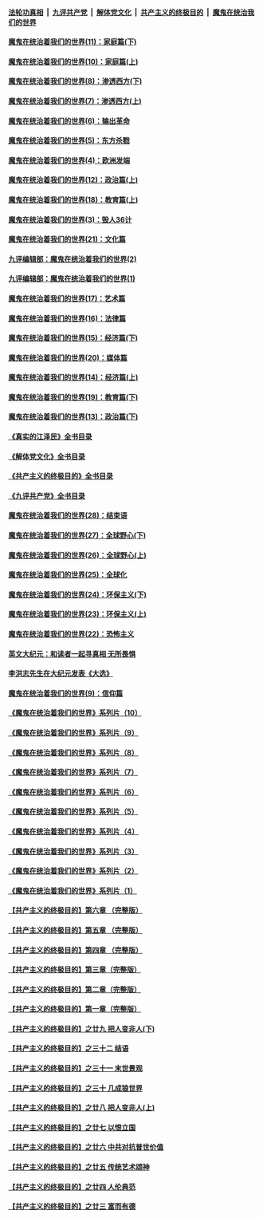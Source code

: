 ####  [法轮功真相](../../../../basic/blob/master/README.md?t=12100802) &nbsp;|&nbsp; [九评共产党](../../../../9ping.md/blob/master/README.md?t=12100802) &nbsp;|&nbsp; [解体党文化](../../../../jtdwh.md/blob/master/README.md?t=12100802)  &nbsp;|&nbsp; [共产主义的终极目的](../../../../gczydzjmd.md/blob/master/README.md?t=12100802) &nbsp;|&nbsp; [魔鬼在统治我们的世界](../../../../mgztzwmdsj.md/blob/master/README.md?t=12100802) 

#### [魔鬼在统治着我们的世界(11)：家庭篇(下)](../pages/nsc422/n10440961.md?t=12100802) 

#### [魔鬼在统治着我们的世界(10)：家庭篇(上)](../pages/nsc422/n10435448.md?t=12100802) 

#### [魔鬼在统治着我们的世界(8)：渗透西方(下)](../pages/nsc422/n10429603.md?t=12100802) 

#### [魔鬼在统治着我们的世界(7)：渗透西方(上)](../pages/nsc422/n10426013.md?t=12100802) 

#### [魔鬼在统治着我们的世界(6)：输出革命](../pages/nsc422/n10421536.md?t=12100802) 

#### [魔鬼在统治着我们的世界(5)：东方杀戮](../pages/nsc422/n10417707.md?t=12100802) 

#### [魔鬼在统治着我们的世界(4)：欧洲发端](../pages/nsc422/n10414890.md?t=12100802) 

#### [魔鬼在统治着我们的世界(12)：政治篇(上)](../pages/nsc422/n10444576.md?t=12100802) 

#### [魔鬼在统治着我们的世界(18)：教育篇(上)](../pages/nsc422/n10526970.md?t=12100802) 

#### [魔鬼在统治着我们的世界(3)：毁人36计](../pages/nsc422/n10411583.md?t=12100802) 

#### [魔鬼在统治着我们的世界(21)：文化篇](../pages/nsc422/n10597706.md?t=12100802) 

#### [九评编辑部：魔鬼在统治着我们的世界(2)](../pages/nsc422/n10410036.md?t=12100802) 

#### [九评编辑部：魔鬼在统治着我们的世界(1)](../pages/nsc422/n10406825.md?t=12100802) 

#### [魔鬼在统治着我们的世界(17)：艺术篇](../pages/nsc422/n10499093.md?t=12100802) 

#### [魔鬼在统治着我们的世界(16)：法律篇](../pages/nsc422/n10485969.md?t=12100802) 

#### [魔鬼在统治着我们的世界(15)：经济篇(下)](../pages/nsc422/n10469975.md?t=12100802) 

#### [魔鬼在统治着我们的世界(20)：媒体篇](../pages/nsc422/n10586579.md?t=12100802) 

#### [魔鬼在统治着我们的世界(14)：经济篇(上)](../pages/nsc422/n10457370.md?t=12100802) 

#### [魔鬼在统治着我们的世界(19)：教育篇(下)](../pages/nsc422/n10564808.md?t=12100802) 

#### [魔鬼在统治着我们的世界(13)：政治篇(下)](../pages/nsc422/n10448270.md?t=12100802) 

#### [《真实的江泽民》全书目录](../pages/nsc422/n13721399.md?t=12100802) 

#### [《解体党文化》全书目录](../pages/nsc422/n13721157.md?t=12100802) 

#### [《共产主义的终极目的》全书目录](../pages/nsc422/n13721048.md?t=12100802) 

#### [《九评共产党》全书目录](../pages/nsc422/n13708085.md?t=12100802) 

#### [魔鬼在统治着我们的世界(28)：结束语](../pages/nsc422/n10936246.md?t=12100802) 

#### [魔鬼在统治着我们的世界(27)：全球野心(下)](../pages/nsc422/n10928319.md?t=12100802) 

#### [魔鬼在统治着我们的世界(26)：全球野心(上)](../pages/nsc422/n10900318.md?t=12100802) 

#### [魔鬼在统治着我们的世界(25)：全球化](../pages/nsc422/n10788205.md?t=12100802) 

#### [魔鬼在统治着我们的世界(24)：环保主义(下)](../pages/nsc422/n10695307.md?t=12100802) 

#### [魔鬼在统治着我们的世界(23)：环保主义(上)](../pages/nsc422/n10688613.md?t=12100802) 

#### [魔鬼在统治着我们的世界(22)：恐怖主义](../pages/nsc422/n10614727.md?t=12100802) 

#### [英文大纪元：和读者一起寻真相 无所畏惧](../pages/nsc422/n12542027.md?t=12100802) 

#### [李洪志先生在大纪元发表《大选》](../pages/nsc422/n12534746.md?t=12100802) 

#### [魔鬼在统治着我们的世界(9)：信仰篇](../pages/nsc422/n10432159.md?t=12100802) 

#### [《魔鬼在统治着我们的世界》系列片（10）](../pages/nsc422/n12292670.md?t=12100802) 

#### [《魔鬼在统治着我们的世界》系列片（9）](../pages/nsc422/n12290859.md?t=12100802) 

#### [《魔鬼在统治着我们的世界》系列片（8）](../pages/nsc422/n12287445.md?t=12100802) 

#### [《魔鬼在统治着我们的世界》系列片（7）](../pages/nsc422/n12283425.md?t=12100802) 

#### [《魔鬼在统治着我们的世界》系列片（6）](../pages/nsc422/n12282314.md?t=12100802) 

#### [《魔鬼在统治着我们的世界》系列片（5）](../pages/nsc422/n12281419.md?t=12100802) 

#### [《魔鬼在统治着我们的世界》系列片（4）](../pages/nsc422/n12274024.md?t=12100802) 

#### [《魔鬼在统治着我们的世界》系列片（3）](../pages/nsc422/n12271322.md?t=12100802) 

#### [《魔鬼在统治着我们的世界》系列片（2）](../pages/nsc422/n12269049.md?t=12100802) 

#### [《魔鬼在统治着我们的世界》系列片（1）](../pages/nsc422/n12267575.md?t=12100802) 

#### [【共产主义的终极目的】第六章 （完整版）](../pages/nsc422/n11428913.md?t=12100802) 

#### [【共产主义的终极目的】第五章 （完整版）](../pages/nsc422/n11428912.md?t=12100802) 

#### [【共产主义的终极目的】第四章 （完整版）](../pages/nsc422/n11428907.md?t=12100802) 

#### [【共产主义的终极目的】第三章（完整版）](../pages/nsc422/n11428848.md?t=12100802) 

#### [【共产主义的终极目的】第二章（完整版）](../pages/nsc422/n11428831.md?t=12100802) 

#### [【共产主义的终极目的】第一章（完整版）](../pages/nsc422/n11417651.md?t=12100802) 

#### [【共产主义的终极目的】之廿九 把人变非人(下)](../pages/nsc422/n11344140.md?t=12100802) 

#### [【共产主义的终极目的】之三十二 结语](../pages/nsc422/n11360535.md?t=12100802) 

#### [【共产主义的终极目的】之三十一 末世景观](../pages/nsc422/n11351129.md?t=12100802) 

#### [【共产主义的终极目的】之三十 几成狼世界](../pages/nsc422/n11348280.md?t=12100802) 

#### [【共产主义的终极目的】之廿八 把人变非人(上)](../pages/nsc422/n11340492.md?t=12100802) 

#### [【共产主义的终极目的】之廿七 以恨立国](../pages/nsc422/n11336944.md?t=12100802) 

#### [【共产主义的终极目的】之廿六 中共对抗普世价值](../pages/nsc422/n11324785.md?t=12100802) 

#### [【共产主义的终极目的】之廿五 传统艺术颂神](../pages/nsc422/n11296396.md?t=12100802) 

#### [【共产主义的终极目的】之廿四 人伦典范](../pages/nsc422/n11296397.md?t=12100802) 

#### [【共产主义的终极目的】之廿三 富而有德](../pages/nsc422/n11283598.md?t=12100802) 

